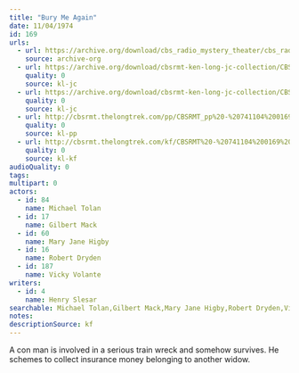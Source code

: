 ```yaml
---
title: "Bury Me Again"
date: 11/04/1974
id: 169
urls: 
  - url: https://archive.org/download/cbs_radio_mystery_theater/cbs_radio_mystery_theater-0151-0200.zip/cbs_radio_mystery_theater-0151-0200%2Fcbsrmt_0169_bury_me_again.mp3
    source: archive-org
  - url: https://archive.org/download/cbsrmt-ken-long-jc-collection/CBSRMT - 741104 0169 Bury Me Again vbr bm2_jc.mp3
    quality: 0
    source: kl-jc
  - url: https://archive.org/download/cbsrmt-ken-long-jc-collection/CBSRMT - 741104 0169 Bury Me Again vbr fb2_jc.mp3
    quality: 0
    source: kl-jc
  - url: http://cbsrmt.thelongtrek.com/pp/CBSRMT_pp%20-%20741104%200169%20Bury%20Me%20Again.mp3
    quality: 0
    source: kl-pp
  - url: http://cbsrmt.thelongtrek.com/kf/CBSRMT%20-%20741104%200169%20Bury%20Me%20Again_kf.mp3
    quality: 0
    source: kl-kf
audioQuality: 0
tags: 
multipart: 0
actors:  
  - id: 84
    name: Michael Tolan  
  - id: 17
    name: Gilbert Mack  
  - id: 60
    name: Mary Jane Higby  
  - id: 16
    name: Robert Dryden  
  - id: 187
    name: Vicky Volante
writers:  
  - id: 4
    name: Henry Slesar
searchable: Michael Tolan,Gilbert Mack,Mary Jane Higby,Robert Dryden,Vicky Volante Henry Slesar
notes: 
descriptionSource: kf
---
```

A con man is involved in a serious train wreck and somehow survives. He schemes to collect insurance money belonging to another widow.
